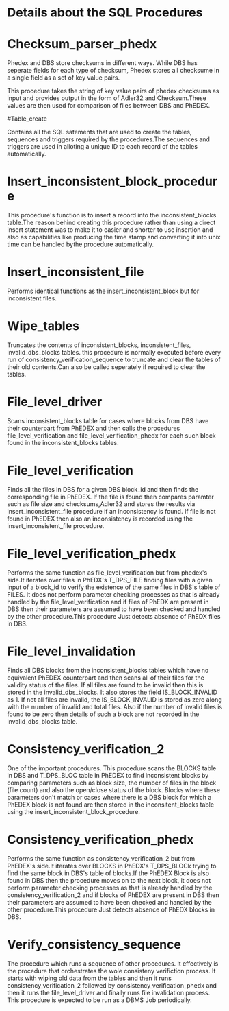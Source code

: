 # Details about the SQL Procedures

# Checksum\_parser\_phedx

Phedex and DBS store checksums in different ways. While DBS has seperate fields for each type of checksum, Phedex stores all checksume in a single field as a set of key value pairs.

This procedure takes the string of key value pairs of phedex checksums as input and provides output in the form of Adler32 and Checksum.These values are then used for comparison of files between DBS and PhEDEX.

#Table\_create

Contains all the SQL satements that are used to create the tables, sequences and triggers required by the procedures.The sequences and triggers are used in alloting a unique ID to each record of the tables automatically.

 
# Insert\_inconsistent\_block\_procedure
 
This procedure's function is to insert a record into the inconsistent\_blocks table.The reason behind creating this procedure rather than using a direct insert statement was to make it to easier and shorter to use insertion and also as capabilities like producing the time stamp and converting it into unix time can be handled bythe procedure automatically.

# Insert\_inconsistent\_file

Performs identical functions as the insert\_inconsistent\_block but for inconsistent files.

# Wipe\_tables

Truncates the contents of inconsistent\_blocks, inconsistent\_files, invalid\_dbs\_blocks tables. this procedure is normally executed before every run of consistency\_verification\_sequence to truncate and clear the tables of their old contents.Can also be called seperately if required to clear the tables.

# File\_level\_driver

Scans inconsistent\_blocks table for cases where blocks from DBS have their counterpart from PhEDEX and then calls the procedures file\_level\_verification and file\_level\_verification\_phedx for each such block found in the inconsistent\_blocks tables.

# File\_level\_verification

Finds all the files in DBS for a given DBS block\_id and then finds the corresponding file in PhEDEX. If the file is found then compares paramter such as file size and checksums,Adler32 and stores the results via insert\_inconsistent\_file procedure if an inconsistency is found. If file is not found in PhEDEX then also an inconsistency is recorded using the insert\_inconsistent\_file procedure.

# File\_level\_verification\_phedx

Performs the same function as file\_level\_verification but from phedex's side.It iterates over files in PhEDX's T\_DPS\_FILE finding files with a given input of a  block\_id to verify the existence of the same 
files in DBS's table of FILES. It does not perform parameter checking processes as that is already handled by the file\_level\_verification and if files of PhEDX are present in DBS then their parameters are assumed to have been 
checked and handled by the other procedure.This procedure Just detects absence of PhEDX files in DBS. 

# File\_level\_invalidation

Finds all DBS blocks from the inconsistent\_blocks tables which have no equivalent PhEDEX counterpart and then scans all of their files for the validity status of the files. If all files are found to be invalid then this is stored in the invalid\_dbs\_blocks. It also stores the field IS\_BLOCK\_INVALID as 1. If not all files are invalid, the IS\_BLOCK\_INVALID is stored as zero along with the number of invalid and total files.
Also if the number of invalid files is found to be zero then details of such a block are not recorded in the invalid\_dbs\_blocks table.

# Consistency\_verification\_2

One of the important procedures. This procedure scans the BLOCKS table in DBS and T\_DPS\_BLOC table in PhEDEX to find inconsistent blocks by comparing parameters such as block size, the number of files in the block (file count) and also the open/close status of the block. Blocks where these parameters don't match or cases where there is a DBS block for which a PhEDEX block is not found are then stored in the inconsitent\_blocks table using the insert\_inconsistent\_block\_procedure.

# Consistency\_verification\_phedx

Performs the same function as consistency\_verification\_2 but from PhEDEX's side.It iterates over BLOCKS in PhEDX's T\_DPS\_BLOCk trying to find  the same 
block in DBS's table of blocks.If the PhEDEX Block is also found in DBS then the procedure moves on to the next block, it does not perform parameter checking processes as that is already handled by the consistency\_verification\_2 and if blocks of PhEDEX are present in DBS then their parameters are assumed to have been 
checked and handled by the other procedure.This procedure Just detects absence of PhEDX blocks in DBS.

# Verify\_consistency\_sequence

The procedure which runs a sequence of other procedures. it effectively is the procedure that orchestrates the wole consisteny verifiction process. It starts with wiping old data from the tables and then it runs consistency\_verification\_2 followed by consistency\_verification\_phedx and then it runs the file\_level\_driver and finally runs file invalidation process. This procedure is expected to be run as a DBMS Job periodically.
